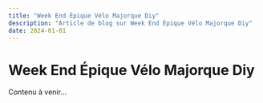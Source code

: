 ```yaml
---
title: "Week End Épique Vélo Majorque Diy"
description: "Article de blog sur Week End Épique Vélo Majorque Diy"
date: 2024-01-01
---
```


# Week End Épique Vélo Majorque Diy

Contenu à venir...
